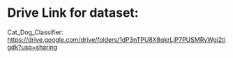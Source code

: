 # Drive Link for dataset:
Cat_Dog_Classifier: https://drive.google.com/drive/folders/1dP3nTPU8X8qkrLjP7PUSMRyWgj2tigdk?usp=sharing
